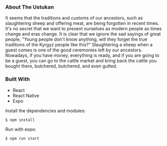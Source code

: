 ### About The Ustukan
It seems that the traditions and customs of our ancestors, such as slaughtering sheep and offering meat, are being forgotten in recent times. It's no secret that we want to present ourselves as modern people as times change and eras change. It is clear that we ignore the sad sayings of great people, "Young people don't know anything, will they forget the true traditions of the Kyrgyz people like this?" Slaughtering a sheep when a guest comes is one of the good ceremonies left by our ancestors. Nowadays, if you have money, everything is ready, and if you are going to be a guest, you can go to the cattle market and bring back the cattle you bought there, butchered, butchered, and even gutted.

### Built With
- React
- React Native
- Expo

Install the dependencies and modules:
```sh
$ npm install
```

Run with expo:
```sh
$ npm run start
```